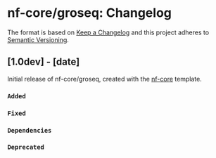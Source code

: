 # nf-core/groseq: Changelog

The format is based on [Keep a Changelog](https://keepachangelog.com/en/1.0.0/)
and this project adheres to [Semantic Versioning](https://semver.org/spec/v2.0.0.html).

## [1.0dev] - [date]

Initial release of nf-core/groseq, created with the [nf-core](https://nf-co.re/) template.

### `Added`

### `Fixed`

### `Dependencies`

### `Deprecated`
